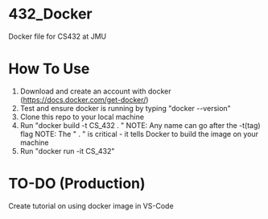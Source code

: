 # 432_Docker
Docker file for CS432 at JMU

# How To Use
1. Download and create an account with docker (https://docs.docker.com/get-docker/)
2. Test and ensure docker is running by typing "docker --version"
3. Clone this repo to your local machine
4. Run "docker build -t CS_432 . "
NOTE: Any name can go after the -t(tag) flag
NOTE: The " . " is critical - it tells Docker to build the image on your machine
5. Run "docker run -it CS_432"

# TO-DO (Production)
Create tutorial on using docker image in VS-Code
